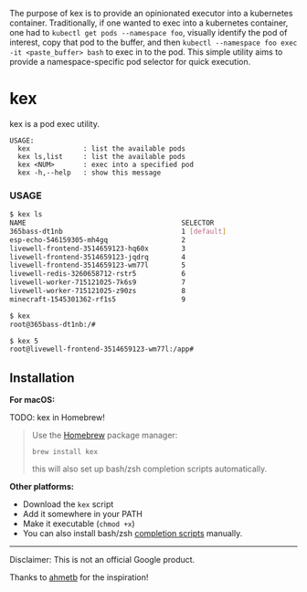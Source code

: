 The purpose of kex is to provide an opinionated executor into a kubernetes container.  Traditionally, if one wanted to exec into a kubernetes container, one had to `kubectl get pods --namespace foo`, visually identify the pod of interest, copy that pod to the buffer, and then `kubectl --namespace foo exec -it <paste_buffer> bash` to exec in to the pod.  This simple utility aims to provide a namespace-specific pod selector for quick execution.

# kex

kex is a pod exec utility.

```
USAGE:
  kex             : list the available pods
  kex ls,list     : list the available pods
  kex <NUM>       : exec into a specified pod
  kex -h,--help   : show this message
```

### USAGE

```sh
$ kex ls
NAME                                      SELECTOR
365bass-dt1nb                             1 [default]
esp-echo-546159305-mh4gq                  2
livewell-frontend-3514659123-hq60x        3
livewell-frontend-3514659123-jqdrq        4
livewell-frontend-3514659123-wm77l        5
livewell-redis-3260658712-rstr5           6
livewell-worker-715121025-7k6s9           7
livewell-worker-715121025-z90zs           8
minecraft-1545301362-rf1s5                9

$ kex
root@365bass-dt1nb:/#

$ kex 5
root@livewell-frontend-3514659123-wm77l:/app#
```

## Installation

**For macOS:**

TODO: kex in Homebrew!

> Use the [Homebrew](https://brew.sh/) package manager:
>
>     brew install kex
>
> this will also set up bash/zsh completion scripts automatically.

**Other platforms:**

- Download the `kex` script
- Add it somewhere in your PATH
- Make it executable (`chmod +x`)
- You can also install bash/zsh [completion scripts](completion/) manually.

-----

Disclaimer: This is not an official Google product.

Thanks to [ahmetb](https://github.com/ahmetb) for the inspiration!
